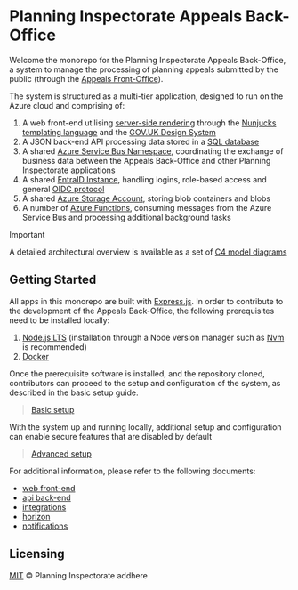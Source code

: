 # Planning Inspectorate Appeals Back-Office

Welcome the monorepo for the Planning Inspectorate Appeals Back-Office, a system to manage the processing of planning appeals submitted by the public (through the [Appeals Front-Office](https://github.com/Planning-Inspectorate/appeal-planning-decision/)).

The system is structured as a multi-tier application, designed to run on the Azure cloud and comprising of:

1. A web front-end utilising [server-side rendering](https://web.dev/rendering-on-the-web/#server-rendering) through the [Nunjucks templating language](https://mozilla.github.io/nunjucks/templating.html) and the [GOV.UK Design System](https://design-system.service.gov.uk/)
2. A JSON back-end API processing data stored in a [SQL database](https://learn.microsoft.com/en-us/azure/azure-sql/)
3. A shared [Azure Service Bus Namespace](https://learn.microsoft.com/en-us/azure/service-bus-messaging/), coordinating the exchange of business data between the Appeals Back-Office and other Planning Inspectorate applications
4. A shared [EntraID Instance](https://learn.microsoft.com/en-gb/entra/), handling logins, role-based access and general [OIDC protocol](https://openid.net/)
5. A shared [Azure Storage Account](https://learn.microsoft.com/en-us/azure/storage/), storing blob containers and blobs
6. A number of [Azure Functions](https://learn.microsoft.com/en-us/azure/azure-functions/), consuming messages from the Azure Service Bus and processing additional background tasks


> [!IMPORTANT]
> A detailed architectural overview is available as a set of [C4 model diagrams](docs/architecture/index.md)


## Getting Started

All apps in this monorepo are built with [Express.js](https://expressjs.com/). In order to contribute to the development of the Appeals Back-Office, the following prerequisites need to be installed locally:

1. [Node.js LTS](https://nodejs.org/en/) (installation through a Node version manager such as [Nvm](https://github.com/nvm-sh/nvm) is recommended)
2. [Docker](https://www.docker.com/products/docker-desktop)

Once the prerequisite software is installed, and the repository cloned, contributors can proceed to the setup and configuration of the system, as described in the basic setup guide.

> [Basic setup](docs/basic-setup.md)

With the system up and running locally, additional setup and configuration can enable secure features that are disabled by default

> [Advanced setup](docs/advanced-setup.md)

For additional information, please refer to the following documents:

* [web front-end](docs/web.md)
* [api back-end](docs/api.md)
* [integrations](docs/integrations.md)
* [horizon](docs/horizon.md)
* [notifications](docs/notifications.md)


## Licensing

[MIT](https://opensource.org/licenses/mit) © Planning Inspectorate
addhere
